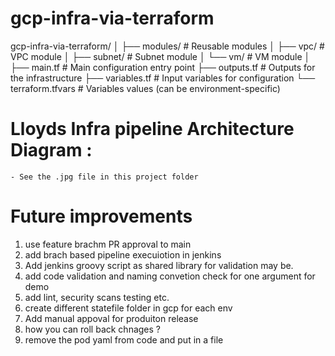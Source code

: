 # gcp-infra-via-terraform
gcp-infra-via-terraform/
│
├── modules/                   # Reusable modules
│   ├── vpc/                   # VPC module
│   ├── subnet/                # Subnet module
│   └── vm/                    # VM module
│
├── main.tf                    # Main configuration entry point
├── outputs.tf                 # Outputs for the infrastructure
├── variables.tf               # Input variables for configuration
└── terraform.tfvars           # Variables values (can be environment-specific)

# Lloyds Infra pipeline Architecture Diagram :
    - See the .jpg file in this project folder

# Future improvements
1. use feature brachm PR approval to main
1. add brach based pipeline execuiotion in jenkins
2. Add jenkins groovy script as shared library for validation may be.
2. add code validation and naming convetion check for one argument for demo
3. add lint, security scans testing etc.
4. create different statefile folder in gcp for each env
5. Add manual appoval for produiton release
6. how you can roll back chnages ?
7. remove the pod yaml from code and put in a file